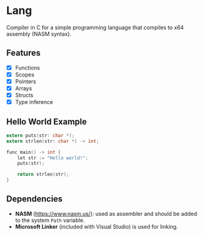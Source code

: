 # Lang
Compiler in C for a simple programming language that compiles to x64 assembly (NASM syntax).

## Features

- [x] Functions
- [x] Scopes
- [x] Pointers
- [x] Arrays
- [x] Structs
- [x] Type inference 

## Hello World Example
```C
extern puts(str: char *);
extern strlen(str: char *) -> int;

func main() -> int {
	let str := "Hello world!";	
	puts(str);

	return strlen(str);
}

```

## Dependencies

- <b>NASM</b> (https://www.nasm.us/): used as assembler and should be added to the system `Path` variable.
- <b>Microsoft Linker</b> (included with Visual Studio) is used for linking.
